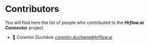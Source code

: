 # Contributors

You will find here the list of people who contributed to the ***Hrflow.ai Connector*** project.

* 🐧 Corentin Duchêne <corentin.duchene@hrflow.ai>


